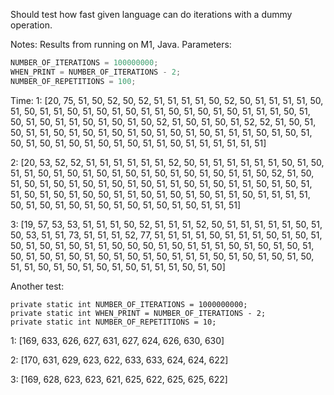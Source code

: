 Should test how fast given language can do iterations with a dummy operation.

Notes:
Results from running on M1, Java. Parameters:
```java
NUMBER_OF_ITERATIONS = 100000000;
WHEN_PRINT = NUMBER_OF_ITERATIONS - 2;
NUMBER_OF_REPETITIONS = 100;
```
Time:
1: [20, 75, 51, 50, 52, 50, 52, 51, 51, 51, 51, 50, 52, 50, 51, 51, 51, 51, 50, 51, 50, 51, 51, 50, 51, 50, 51, 50, 51, 51, 50, 51, 50, 51, 50, 51, 51, 51, 50, 51, 50, 51, 50, 51, 51, 50, 51, 50, 51, 50, 52, 51, 50, 51, 50, 51, 52, 52, 51, 50, 51, 50, 51, 51, 50, 51, 50, 51, 50, 51, 50, 51, 50, 51, 50, 51, 51, 51, 50, 51, 50, 51, 50, 51, 50, 51, 50, 51, 50, 51, 50, 51, 51, 50, 51, 51, 51, 51, 51, 51]

2: [20, 53, 52, 52, 51, 51, 51, 51, 51, 51, 52, 50, 51, 51, 51, 51, 51, 51, 50, 51, 50, 51, 51, 50, 51, 50, 51, 50, 51, 50, 51, 50, 51, 50, 51, 50, 51, 51, 50, 52, 51, 50, 51, 50, 51, 50, 51, 50, 51, 50, 51, 50, 51, 51, 50, 51, 50, 51, 51, 50, 51, 50, 51, 51, 50, 51, 50, 51, 50, 50, 51, 51, 50, 51, 50, 51, 50, 51, 51, 50, 51, 51, 51, 51, 50, 51, 50, 51, 50, 51, 50, 51, 50, 51, 50, 51, 50, 51, 51, 51]

3: [19, 57, 53, 53, 51, 51, 51, 50, 52, 51, 51, 51, 52, 50, 51, 51, 51, 51, 51, 50, 51, 50, 53, 51, 51, 73, 51, 51, 51, 52, 77, 51, 51, 51, 51, 50, 51, 51, 51, 50, 51, 50, 51, 50, 51, 50, 51, 50, 51, 51, 50, 50, 50, 51, 50, 51, 51, 51, 50, 51, 50, 51, 50, 51, 50, 51, 50, 51, 50, 51, 50, 51, 50, 51, 50, 51, 51, 51, 50, 51, 50, 51, 50, 51, 50, 51, 51, 50, 51, 50, 51, 50, 51, 50, 51, 51, 51, 50, 51, 50]

Another test:
```
private static int NUMBER_OF_ITERATIONS = 1000000000;
private static int WHEN_PRINT = NUMBER_OF_ITERATIONS - 2;
private static int NUMBER_OF_REPETITIONS = 10;
```
1: [169, 633, 626, 627, 631, 627, 624, 626, 630, 630]

2: [170, 631, 629, 623, 622, 633, 633, 624, 624, 622]

3: [169, 628, 623, 623, 621, 625, 622, 625, 625, 622]